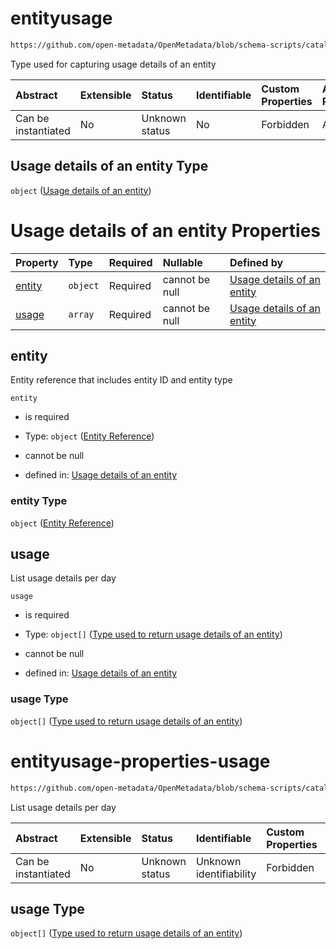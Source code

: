 # entityusage

```txt
https://github.com/open-metadata/OpenMetadata/blob/schema-scripts/catalog-rest-service/src/main/resources/json/schema/type/entityUsage.json
```

Type used for capturing usage details of an entity

| Abstract            | Extensible | Status         | Identifiable | Custom Properties | Additional Properties | Access Restrictions | Defined In                                                                       |
| :------------------ | :--------- | :------------- | :----------- | :---------------- | :-------------------- | :------------------ | :------------------------------------------------------------------------------- |
| Can be instantiated | No         | Unknown status | No           | Forbidden         | Allowed               | none                | [entityUsage.json](../../https://github.com/open-metadata/OpenMetadata/blob/schema-scripts/catalog-rest-service/src/main/resources/json/schema/type/entityUsage.json "open original schema") |

## Usage details of an entity Type

`object` ([Usage details of an entity](entityusage.md))

# Usage details of an entity Properties

| Property          | Type     | Required | Nullable       | Defined by                                                                                                                                                                                                                    |
| :---------------- | :------- | :------- | :------------- | :---------------------------------------------------------------------------------------------------------------------------------------------------------------------------------------------------------------------------- |
| [entity](#entity) | `object` | Required | cannot be null | [Usage details of an entity](entityreference.md "https://github.com/open-metadata/OpenMetadata/blob/schema-scripts/catalog-rest-service/src/main/resources/json/schema/type/entityReference.json#/properties/entity")         |
| [usage](#usage)   | `array`  | Required | cannot be null | [Usage details of an entity](#entityusage-properties-usage "https://github.com/open-metadata/OpenMetadata/blob/schema-scripts/catalog-rest-service/src/main/resources/json/schema/type/entityUsage.json#/properties/usage") |

## entity

Entity reference that includes entity ID and entity type

`entity`

*   is required

*   Type: `object` ([Entity Reference](entityreference.md))

*   cannot be null

*   defined in: [Usage details of an entity](entityreference.md "https://github.com/open-metadata/OpenMetadata/blob/schema-scripts/catalog-rest-service/src/main/resources/json/schema/type/entityReference.json#/properties/entity")

### entity Type

`object` ([Entity Reference](entityreference.md))

## usage

List usage details per day

`usage`

*   is required

*   Type: `object[]` ([Type used to return usage details of an entity](usagedetails.md))

*   cannot be null

*   defined in: [Usage details of an entity](#entityusage-properties-usage "https://github.com/open-metadata/OpenMetadata/blob/schema-scripts/catalog-rest-service/src/main/resources/json/schema/type/entityUsage.json#/properties/usage")

### usage Type

`object[]` ([Type used to return usage details of an entity](usagedetails.md))
# entityusage-properties-usage

```txt
https://github.com/open-metadata/OpenMetadata/blob/schema-scripts/catalog-rest-service/src/main/resources/json/schema/type/entityUsage.json#/properties/usage
```

List usage details per day

| Abstract            | Extensible | Status         | Identifiable            | Custom Properties | Additional Properties | Access Restrictions | Defined In                                                                        |
| :------------------ | :--------- | :------------- | :---------------------- | :---------------- | :-------------------- | :------------------ | :-------------------------------------------------------------------------------- |
| Can be instantiated | No         | Unknown status | Unknown identifiability | Forbidden         | Allowed               | none                | [entityUsage.json*](../../https://github.com/open-metadata/OpenMetadata/blob/schema-scripts/catalog-rest-service/src/main/resources/json/schema/type/entityUsage.json "open original schema") |

## usage Type

`object[]` ([Type used to return usage details of an entity](usagedetails.md))
